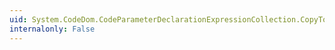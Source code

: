 ```yaml
---
uid: System.CodeDom.CodeParameterDeclarationExpressionCollection.CopyTo(System.CodeDom.CodeParameterDeclarationExpression[],System.Int32)
internalonly: False
---
```

